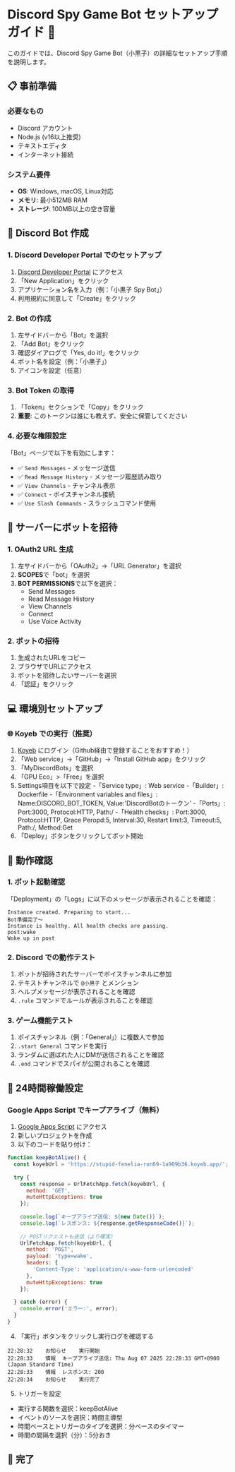 # Discord Spy Game Bot セットアップガイド 🔧

このガイドでは、Discord Spy Game Bot（小黒子）の詳細なセットアップ手順を説明します。

## 📋 事前準備

### 必要なもの
- Discord アカウント
- Node.js (v16以上推奨)
- テキストエディタ
- インターネット接続

### システム要件
- **OS**: Windows, macOS, Linux対応
- **メモリ**: 最小512MB RAM
- **ストレージ**: 100MB以上の空き容量

## 🔐 Discord Bot 作成

### 1. Discord Developer Portal でのセットアップ
1. [Discord Developer Portal](https://discord.com/developers/applications) にアクセス
2. 「New Application」をクリック
3. アプリケーション名を入力（例：「小黒子 Spy Bot」）
4. 利用規約に同意して「Create」をクリック

### 2. Bot の作成
1. 左サイドバーから「Bot」を選択
2. 「Add Bot」をクリック
3. 確認ダイアログで「Yes, do it!」をクリック
4. ボット名を設定（例：「小黒子」）
5. アイコンを設定（任意）

### 3. Bot Token の取得
1. 「Token」セクションで「Copy」をクリック
2. **重要**: このトークンは誰にも教えず、安全に保管してください

### 4. 必要な権限設定
「Bot」ページで以下を有効にします：
- ✅ `Send Messages` - メッセージ送信
- ✅ `Read Message History` - メッセージ履歴読み取り
- ✅ `View Channels` - チャンネル表示
- ✅ `Connect` - ボイスチャンネル接続
- ✅ `Use Slash Commands` - スラッシュコマンド使用

## 🤖 サーバーにボットを招待

### 1. OAuth2 URL 生成
1. 左サイドバーから「OAuth2」→「URL Generator」を選択
2. **SCOPES**で「bot」を選択
3. **BOT PERMISSIONS**で以下を選択：
   - Send Messages
   - Read Message History
   - View Channels
   - Connect
   - Use Voice Activity

### 2. ボットの招待
1. 生成されたURLをコピー
2. ブラウザでURLにアクセス
3. ボットを招待したいサーバーを選択
4. 「認証」をクリック

## 💻 環境別セットアップ

### 🌐 Koyeb での実行（推奨）
1. [Koyeb](https://app.koyeb.com/) にログイン（Github経由で登録することをおすすめ！）
2. 「Web service」→「GitHub」→「Install GitHub app」をクリック
3. 「MyDiscordBots」を選択
4. 「GPU Eco」>「Free」を選択
5. Settings項目を以下で設定
   -「Service type」: Web service
   -「Builder」: Dockerfile
   -「Environment variables and files」: Name:DISCORD_BOT_TOKEN, Value:'DiscordBotのトークン'
   -「Ports」: Port:3000, Protocol:HTTP, Path:/
   -「Health checks」: Port:3000, Protocol:HTTP, Grace Peropd:5, Interval:30, Restart limit:3, Timeout:5, Path:/, Method:Get   
6. 「Deploy」ボタンをクリックしてボット開始

## 🎯 動作確認

### 1. ボット起動確認
「Deployment」の「Logs」に以下のメッセージが表示されることを確認：
```
Instance created. Preparing to start...
Bot準備完了～
Instance is healthy. All health checks are passing.
post:wake
Woke up in post
```

### 2. Discord での動作テスト
1. ボットが招待されたサーバーでボイスチャンネルに参加
2. テキストチャンネルで `@小黒子` とメンション
3. ヘルプメッセージが表示されることを確認
4. `.rule` コマンドでルールが表示されることを確認

### 3. ゲーム機能テスト
1. ボイスチャンネル（例：「General」）に複数人で参加
2. `.start General` コマンドを実行
3. ランダムに選ばれた人にDMが送信されることを確認
4. `.end` コマンドでスパイが公開されることを確認

## 🔄 24時間稼働設定

### Google Apps Script でキープアライブ（無料）
1. [Google Apps Script](https://script.google.com) にアクセス
2. 新しいプロジェクトを作成
3. 以下のコードを貼り付け：

```javascript
function keepBotAlive() {
  const koyebUrl = 'https://stupid-fenelia-ron69-1a909b36.koyeb.app/';
  
  try {
    const response = UrlFetchApp.fetch(koyebUrl, {
      method: 'GET',
      muteHttpExceptions: true
    });
    
    console.log(`キープアライブ送信: ${new Date()}`);
    console.log(`レスポンス: ${response.getResponseCode()}`);
    
    // POSTリクエストも送信（より確実）
    UrlFetchApp.fetch(koyebUrl, {
      method: 'POST',
      payload: 'type=wake',
      headers: {
        'Content-Type': 'application/x-www-form-urlencoded'
      },
      muteHttpExceptions: true
    });
    
  } catch (error) {
    console.error('エラー:', error);
  }
}
```
4. 「実行」ボタンをクリックし実行ログを確認する
```
22:28:32	お知らせ	実行開始
22:28:33	情報	キープアライブ送信: Thu Aug 07 2025 22:28:33 GMT+0900 (Japan Standard Time)
22:28:33	情報	レスポンス: 200
22:28:34	お知らせ	実行完了
```

5. トリガーを設定
  - 実行する関数を選択：keepBotAlive
  - イベントのソースを選択：時間主導型
  - 時間ベースとトリガーのタイプを選択：分ベースのタイマー
  - 時間の間隔を選択（分）：5分おき

## 🎉 完了
